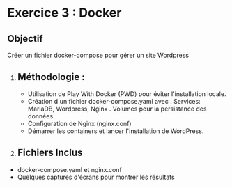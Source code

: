 # Exercice 3 : Docker

## Objectif
Créer un fichier docker-compose pour gérer un site Wordpress

1. ## Méthodologie :
    - Utilisation de Play With Docker (PWD) pour éviter l'installation locale.
    - Création d'un fichier docker-compose.yaml avec
        . Services: MariaDB, Wordpress, Nginx
        . Volumes pour la persistance des données.
    - Configuration de Nginx (nginx.conf)
    - Démarrer les containers et lancer l'installation de WordPress.


2. ## Fichiers Inclus
- docker-compose.yaml et nginx.conf
- Quelques captures d'écrans pour montrer les résultats
